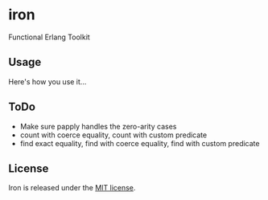 # iron

Functional Erlang Toolkit

## Usage

Here's how you use it...

## ToDo

* Make sure papply handles the zero-arity cases
* count with coerce equality, count with custom predicate
* find exact equality, find with coerce equality, find with custom predicate

## License

Iron is released under the [MIT license](http://opensource.org/licenses/MIT).
